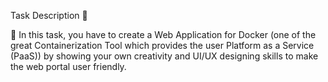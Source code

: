 Task Description 📄

📌 In this task, you have to create a Web Application for Docker (one of the great Containerization Tool which provides the user Platform as a Service (PaaS)) by showing your own creativity and UI/UX designing skills to make the web portal user friendly.
